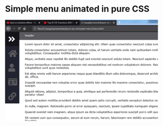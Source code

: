 Simple menu animated in pure CSS
===================================

![Screen capture](menu.gif?raw=true)
